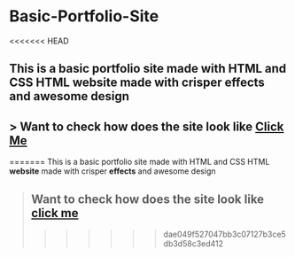 # Basic-Portfolio-Site
<<<<<<< HEAD

## This is a basic portfolio site made with HTML and CSS  HTML **website** made with crisper **effects** and awesome design  

## > Want to check how does the site look like [Click Me](https://himanshu12345yadav.github.io/basic-portfolio-site/Home.html)
=======
This is a basic portfolio site made with HTML and CSS
HTML **website** made with crisper **effects** and awesome design

> ## Want to check how does the site look like [**click me**](https://himanshu12345yadav.github.io/basic-portfolio-site/Home.html)
>>>>>>> dae049f527047bb3c07127b3ce5db3d58c3ed412
